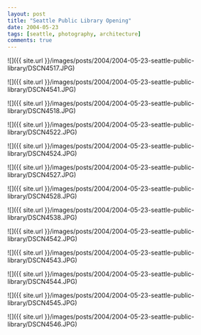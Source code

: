 ```yaml
---
layout: post
title: "Seattle Public Library Opening"
date: 2004-05-23
tags: [seattle, photography, architecture]
comments: true
---
```

![]({{ site.url }}/images/posts/2004/2004-05-23-seattle-public-library/DSCN4517.JPG)

![]({{ site.url }}/images/posts/2004/2004-05-23-seattle-public-library/DSCN4541.JPG)

![]({{ site.url }}/images/posts/2004/2004-05-23-seattle-public-library/DSCN4518.JPG)

![]({{ site.url }}/images/posts/2004/2004-05-23-seattle-public-library/DSCN4522.JPG)

![]({{ site.url }}/images/posts/2004/2004-05-23-seattle-public-library/DSCN4524.JPG)

![]({{ site.url }}/images/posts/2004/2004-05-23-seattle-public-library/DSCN4527.JPG)

![]({{ site.url }}/images/posts/2004/2004-05-23-seattle-public-library/DSCN4528.JPG)

![]({{ site.url }}/images/posts/2004/2004-05-23-seattle-public-library/DSCN4538.JPG)

![]({{ site.url }}/images/posts/2004/2004-05-23-seattle-public-library/DSCN4542.JPG)

![]({{ site.url }}/images/posts/2004/2004-05-23-seattle-public-library/DSCN4543.JPG)

![]({{ site.url }}/images/posts/2004/2004-05-23-seattle-public-library/DSCN4544.JPG)

![]({{ site.url }}/images/posts/2004/2004-05-23-seattle-public-library/DSCN4545.JPG)

![]({{ site.url }}/images/posts/2004/2004-05-23-seattle-public-library/DSCN4546.JPG)

